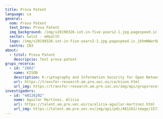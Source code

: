 ```yaml
---
title: Prova Patent
language: ca
general:
  nom: Prova Patent
  text_breu: Prova Patent
  img_background: /img/x20190326-iot-in-five-years2-1.jpg.pagespeed.ic.jkhmNWwrQd.jpg
  sector: Salut - eHealth
  logo: /img/x20190326-iot-in-five-years2-1.jpg.pagespeed.ic.jkhmNWwrQd.jpg
  centre: IN3
about:
  - titol: Prova Patent
    descripcio: Text prova patent
grups_recerca:
  - id: "2602"
    name: KISON
    description: K-riptography and Information Security for Open Networks
    url: https://transfer-research.am.pre.uoc.es/ca/kison.html
    url_img: https://transfer-research.am.pre.uoc.es/img/api/grupsrecerca/26/image/1624012419617
investigadors:
  - id: "48126202"
    name: Aguilar Martínez, Alicia
    url: https://talent.am.pre.uoc.es/ca/alicia-aguilar-martinez.html
    url_img: https://talent.am.pre.uoc.es/img/api/pdi/481262/image/1573926447550
---
```

